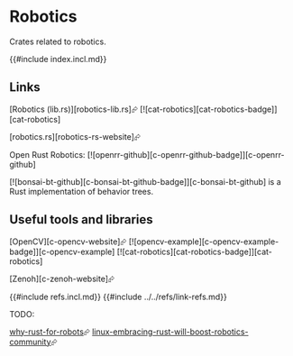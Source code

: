 # Robotics

Crates related to robotics.

{{#include index.incl.md}}

## Links

[Robotics (lib.rs)][robotics-lib.rs]⮳  [![cat-robotics][cat-robotics-badge]][cat-robotics]

[robotics.rs][robotics-rs-website]⮳

Open Rust Robotics: [![openrr-github][c-openrr-github-badge]][c-openrr-github]

[![bonsai-bt-github][c-bonsai-bt-github-badge]][c-bonsai-bt-github] is a Rust implementation of behavior trees.

## Useful tools and libraries

[OpenCV][c-opencv-website]⮳  [![opencv-example][c-opencv-example-badge]][c-opencv-example]  [![cat-robotics][cat-robotics-badge]][cat-robotics]

[Zenoh][c-zenoh-website]⮳

{{#include refs.incl.md}}
{{#include ../../refs/link-refs.md}}

<div class="hidden">
TODO:

[why-rust-for-robots][why-rust-for-robots]⮳
[linux-embracing-rust-will-boost-robotics-community][linux-embracing-rust-will-boost-robotics-community]⮳

[linux-embracing-rust-will-boost-robotics-community]: https://www.therobotreport.com/linux-embracing-rust-will-boost-robotics-community/
[why-rust-for-robots]: https://www.tangramvision.com/blog/why-rust-for-robots
</div>
